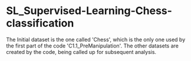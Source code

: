 # SL_Supervised-Learning-Chess-classification
The Initial dataset is the one called 'Chess', which is the only one used by the first part of the code 'C1.1_PreManipulation'.
The other datasets are created by the code, being called up for subsequent analysis.
